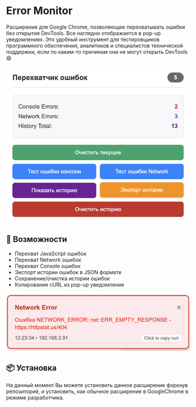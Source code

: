 # Error Monitor

Расширение для Google Chrome, позволяющее перехватывать ошибки без открытия DevTools. Все наглядно отображается в pop-up уведомлениях. Это удобный инструмент для тестировщиков программного обеспечения, аналитиков и специалистов технической поддержки, если по каким-то причинам они не могут открыть DevTools 😄

![Image alt](https://github.com/ArAnKon/error_monitor/blob/main/demonstration/menu.png)

## 🚀 Возможности

- Перехват JavaScript ошибок
- Перехват Network ошибок
- Перехват Console ошибок
- Экспорт истории ошибок в JSON формате
- Сохранение/очистка истории ошибок
- Копирование cURL из pop-up уведомления

![Image alt](https://github.com/ArAnKon/error_monitor/blob/main/demonstration/notifications.png)

## 📦 Установка

На данный момент Вы можете установить данное расширение форкнув репозиторий, и установить, как обычное расширение в GoogleChrome в режиме разработчика. 
